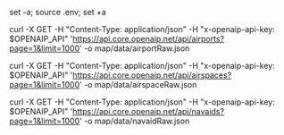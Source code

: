 set -a; source .env; set +a

curl -X GET -H "Content-Type: application/json" -H "x-openaip-api-key: $OPENAIP_API" 'https://api.core.openaip.net/api/airports?page=1&limit=1000' -o map/data/airportRaw.json

curl -X GET -H "Content-Type: application/json" -H "x-openaip-api-key: $OPENAIP_API" 'https://api.core.openaip.net/api/airspaces?page=1&limit=1000' -o map/data/airspaceRaw.json

curl -X GET -H "Content-Type: application/json" -H "x-openaip-api-key: $OPENAIP_API" 'https://api.core.openaip.net/api/navaids?page=1&limit=1000' -o map/data/navaidRaw.json
